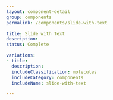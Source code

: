```yaml
---
layout: component-detail
group: components
permalink: /components/slide-with-text

title: Slide with Text
description:
status: Complete

variations:
- title:
  description:
  includeClassification: molecules
  includeCategory: components
  includeName: slide-with-text

---
```

